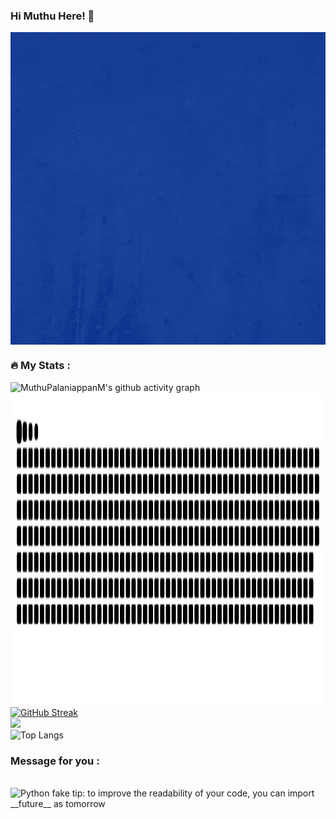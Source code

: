 ### Hi Muthu Here! 👋

<!--
**MuthuPalaniappan925/MuthuPalaniappan925** is a ✨ _special_ ✨ repository because its `README.md` (this file) appears on your GitHub profile.

Here are some ideas to get you started:

- 🔭 I’m currently working on ...
- 🌱 I’m currently learning ...
- 👯 I’m looking to collaborate on ...
- 🤔 I’m looking for help with ...
- 💬 Ask me about ...
- 📫 How to reach me: ...
- 😄 Pronouns: ...
- ⚡ Fun fact: ...
-->
<img align="center" width=800 height=500 src="https://github.com/MuthuPalaniappan925/MuthuPalaniappan925/blob/main/Muthu%20Palaniappan.gif"/>

### :fire: My Stats :
![MuthuPalaniappanM's github activity graph](https://github-readme-activity-graph.cyclic.app/graph?username=MuthuPalaniappan925&theme=tokyo-night)
<br>
<img src="https://github.com/MuthuPalaniappan925/MuthuPalaniappan925/blob/main/download.svg" width=800 height=500 width="100%">
<br>
[![GitHub Streak](http://github-readme-streak-stats.herokuapp.com?user=MuthuPalaniappan925&theme=dark)](https://git.io/streak-stats)
<br>
![](https://github-profile-summary-cards.vercel.app/api/cards/productive-time?username=MuthuPalaniappan925&theme=github_dark)
<br>
![Top Langs](https://github-readme-stats.vercel.app/api/top-langs/?username=MuthuPalaniappan925&layout=compact&text_color=daf7dc&bg_color=151515&hide=css,html,php)
### Message for you :
<br>
  <img src="https://user-images.githubusercontent.com/38964964/167205200-026483f2-8b0f-4101-b76f-96347a246889.png" width="50%" alt="Python fake tip: to improve the readability of your code, you can import __future__ as tomorrow">
<br>

